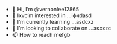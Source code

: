 - 👋 Hi, I’m @vernonlee12865
- 👀 Ixvc’m interested in ...іфчdasd
- 🌱 I’m currently learning ...asdcxz
- 💞️ I’m looking to collaborate on ...ascxzc
- 📫 How to reach mefgb
<!---ascadczxc
vernonlee12865/vernonlee12865 is a ✨ special ✨ repozxczxczxcsitory because its `README.md` (this file) appears on your GitHub profile.
You can click the Preview likjnk to take a look at your changes.
--->
